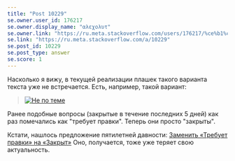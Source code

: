 ```yaml
---
title: "Post 10229"
se.owner.user_id: 176217
se.owner.display_name: "αλεχολυτ"
se.owner.link: "https://ru.meta.stackoverflow.com/users/176217/%ce%b1%ce%bb%ce%b5%cf%87%ce%bf%ce%bb%cf%85%cf%84"
se.link: "https://ru.meta.stackoverflow.com/a/10229"
se.post_id: 10229
se.post_type: answer
se.score: 1
---
```

<p>Насколько я вижу, в текущей реализации плашек такого варианта текста уже не встречается. Есть, например, такой вариант:</p>

<blockquote>
  <p><a href="https://i.stack.imgur.com/Yh8dw.png" rel="nofollow noreferrer"><img src="https://i.stack.imgur.com/Yh8dw.png" alt="Не по теме"></a></p>
</blockquote>

<p>Ранее подобные вопросы (закрытые в течение последних 5 дней) как раз помечались как "требует правки". Теперь они просто "закрыты".</p>

<p>Кстати, нашлось предложение пятилетней давности: <a href="https://ru.meta.stackoverflow.com/q/739/176217">Заменить &#171;Требует правки&#187; на &#171;Закрыт&#187;</a> Оно, получается, тоже уже теряет свою актуальность.</p>
